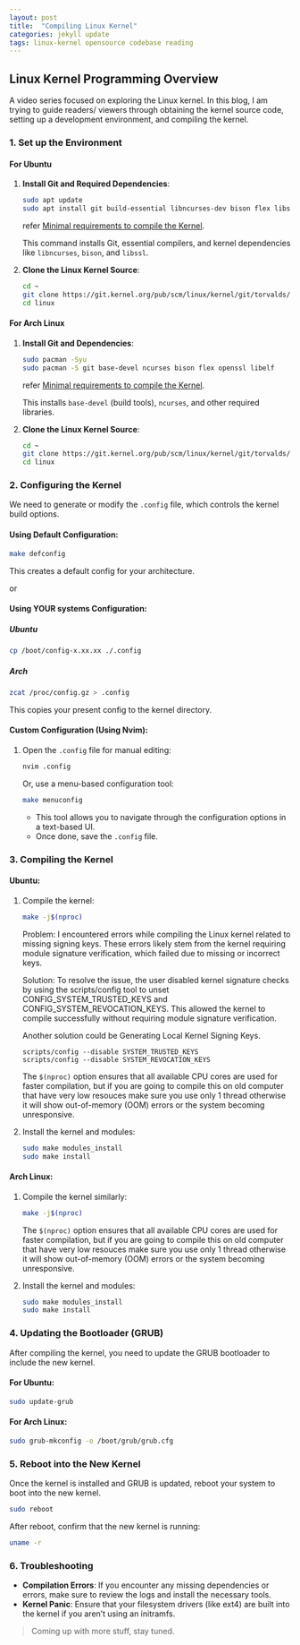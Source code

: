 ```yaml
---
layout: post
title:  "Compiling Linux Kernel"
categories: jekyll update
tags: linux-kernel opensource codebase reading
---
```


## Linux Kernel Programming Overview
A video series focused on exploring the Linux kernel. In this blog, I am trying to guide readers/ viewers through obtaining the kernel source code, setting up a development environment, and compiling the kernel.

### 1. **Set up the Environment**

#### For Ubuntu
1. **Install Git and Required Dependencies**:
   ```bash
   sudo apt update
   sudo apt install git build-essential libncurses-dev bison flex libssl-dev libelf-dev
   ```
   refer [Minimal requirements to compile the Kernel](https://www.kernel.org/doc/html/v4.15/process/changes.html).

   This command installs Git, essential compilers, and kernel dependencies like `libncurses`, `bison`, and `libssl`.

2. **Clone the Linux Kernel Source**:
   ```bash
   cd ~
   git clone https://git.kernel.org/pub/scm/linux/kernel/git/torvalds/linux.git
   cd linux
   ```

#### For Arch Linux
1. **Install Git and Dependencies**:
   ```bash
   sudo pacman -Syu
   sudo pacman -S git base-devel ncurses bison flex openssl libelf
   ```
   refer [Minimal requirements to compile the Kernel](https://www.kernel.org/doc/html/v4.15/process/changes.html).


   This installs `base-devel` (build tools), `ncurses`, and other required libraries.

2. **Clone the Linux Kernel Source**:
   ```bash
   cd ~
   git clone https://git.kernel.org/pub/scm/linux/kernel/git/torvalds/linux.git
   cd linux
   ```

### 2. **Configuring the Kernel**
We need to generate or modify the `.config` file, which controls the kernel build options.

#### Using Default Configuration:
```bash
make defconfig
```
This creates a default config for your architecture.

or 

#### Using YOUR systems Configuration:
##### Ubuntu
```bash
cp /boot/config-x.xx.xx ./.config
```
##### Arch
```bash
zcat /proc/config.gz > .config
```

This copies your present config to the kernel directory.

#### Custom Configuration (Using Nvim):
1. Open the `.config` file for manual editing:
   ```bash
   nvim .config
   ```
   Or, use a menu-based configuration tool:
   ```bash
   make menuconfig
   ```
   - This tool allows you to navigate through the configuration options in a text-based UI.
   - Once done, save the `.config` file.

### 3. **Compiling the Kernel**

#### Ubuntu:
1. Compile the kernel:
   ```bash
   make -j$(nproc)
   ```
    Problem:
    I encountered errors while compiling the Linux kernel related to missing signing keys. These errors likely stem from the kernel requiring module signature verification, which failed due to missing or incorrect keys.

    Solution:
    To resolve the issue, the user disabled kernel signature checks by using the scripts/config tool to unset CONFIG_SYSTEM_TRUSTED_KEYS and CONFIG_SYSTEM_REVOCATION_KEYS. This allowed the kernel to compile successfully without requiring module signature verification.

    Another solution could be Generating Local Kernel Signing Keys.

    ```
    scripts/config --disable SYSTEM_TRUSTED_KEYS
    scripts/config --disable SYSTEM_REVOCATION_KEYS
    ```

   The `$(nproc)` option ensures that all available CPU cores are used for faster compilation, but if you are going to compile this on old computer that have very low resouces make sure you use only 1 thread otherwise it will show out-of-memory (OOM) errors or the system becoming unresponsive.
   
2. Install the kernel and modules:
   ```bash
   sudo make modules_install
   sudo make install
   ```

#### Arch Linux:
1. Compile the kernel similarly:
   ```bash
   make -j$(nproc)
   ```
    The `$(nproc)` option ensures that all available CPU cores are used for faster compilation, but if you are going to compile this on old computer that have very low resouces make sure you use only 1 thread otherwise it will show out-of-memory (OOM) errors or the system becoming unresponsive.

2. Install the kernel and modules:
   ```bash
   sudo make modules_install
   sudo make install
   ```

### 4. **Updating the Bootloader (GRUB)**

After compiling the kernel, you need to update the GRUB bootloader to include the new kernel.

#### For Ubuntu:
```bash
sudo update-grub
```

#### For Arch Linux:
```bash
sudo grub-mkconfig -o /boot/grub/grub.cfg
```

### 5. **Reboot into the New Kernel**
Once the kernel is installed and GRUB is updated, reboot your system to boot into the new kernel.

```bash
sudo reboot
```

After reboot, confirm that the new kernel is running:
```bash
uname -r
```

### 6. **Troubleshooting**

- **Compilation Errors**: If you encounter any missing dependencies or errors, make sure to review the logs and install the necessary tools.
- **Kernel Panic**: Ensure that your filesystem drivers (like ext4) are built into the kernel if you aren’t using an initramfs.

> Coming up with more stuff, stay tuned.